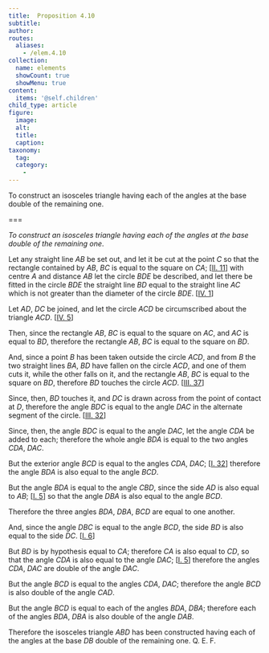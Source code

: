 ```yaml
---
title:  Proposition 4.10
subtitle: 
author:
routes:
  aliases:
    - /elem.4.10
collection:
  name: elements
  showCount: true
  showMenu: true
content:
  items: '@self.children'
child_type: article
figure:
  image:
  alt:
  title:
  caption:
taxonomy:
  tag:
  category:
    - 
---
```


<p><emph>To construct an isosceles triangle having each of the angles at the base double of the remaining one</emph>. </p>

===

<p><em>To construct an isosceles triangle having each of the angles at the base double of the remaining one</em>. </p>

<p>Let any straight line <em>AB</em> be set out, and let it be cut at the point <em>C</em> so that the rectangle contained by <em>AB</em>, <em>BC</em> is equal to the square on <em>CA</em>; [<a href="/elem.2.11">II. 11</a>] with centre <em>A</em> and distance <em>AB</em> let the circle <em>BDE</em> be described, and let there be fitted in the circle <em>BDE</em> the straight line <em>BD</em> equal to the straight line <em>AC</em> which is not greater than the diameter of the circle <em>BDE</em>. [<a href="/elem.4.1">IV. 1</a>] 
      </p>

<p>Let <em>AD</em>, <em>DC</em> be joined, and let the circle <em>ACD</em> be circumscribed about the triangle <em>ACD</em>. [<a href="/elem.4.5">IV. 5</a>] </p>

<p>Then, since the rectangle <em>AB</em>, <em>BC</em> is equal to the square on <em>AC</em>, and <em>AC</em> is equal to <em>BD</em>, therefore the rectangle <em>AB</em>, <em>BC</em> is equal to the square on <em>BD</em>. </p>

<p>And, since a point <em>B</em> has been taken outside the circle <em>ACD</em>, and from <em>B</em> the two straight lines <em>BA</em>, <em>BD</em> have fallen on the circle <em>ACD</em>, and one of them cuts it, while the other falls on it, and the rectangle <em>AB</em>, <em>BC</em> is equal to the square on <em>BD</em>, <span class="center">therefore <em>BD</em> touches the circle <em>ACD</em>. [<a href="/elem.3.37">III. 37</a>]</span>
      </p>

<p>Since, then, <em>BD</em> touches it, and <em>DC</em> is drawn across from the point of contact at <em>D</em>, therefore the angle <em>BDC</em> is equal to the angle <em>DAC</em> in the alternate segment of the circle. [<a href="/elem.3.32">III. 32</a>] </p>

<p>Since, then, the angle <em>BDC</em> is equal to the angle <em>DAC</em>, let the angle <em>CDA</em> be added to each; therefore the whole angle <em>BDA</em> is equal to the two angles <em>CDA</em>, <em>DAC</em>. <pb n="97"/></p>

<p>But the exterior angle <em>BCD</em> is equal to the angles <em>CDA</em>, <em>DAC</em>; [<a href="/elem.1.32">I. 32</a>] therefore the angle <em>BDA</em> is also equal to the angle <em>BCD</em>. </p>

<p>But the angle <em>BDA</em> is equal to the angle <em>CBD</em>, since the side <em>AD</em> is also equal to <em>AB</em>; [<a href="/elem.1.5">I. 5</a>] so that the angle <em>DBA</em> is also equal to the angle <em>BCD</em>. </p>

<p>Therefore the three angles <em>BDA</em>, <em>DBA</em>, <em>BCD</em> are equal to one another. </p>

<p>And, since the angle <em>DBC</em> is equal to the angle <em>BCD</em>, <span class="center">the side <em>BD</em> is also equal to the side <em>DC</em>. [<a href="/elem.1.6">I. 6</a>]</span>
      </p>

<p>But <em>BD</em> is by hypothesis equal to <em>CA</em>; therefore <em>CA</em> is also equal to <em>CD</em>, <span class="center">so that the angle <em>CDA</em> is also equal to the angle <em>DAC</em>; [<a href="/elem.1.5">I. 5</a>]</span> therefore the angles <em>CDA</em>, <em>DAC</em> are double of the angle <em>DAC</em>. </p>

<p>But the angle <em>BCD</em> is equal to the angles <em>CDA</em>, <em>DAC</em>; therefore the angle <em>BCD</em> is also double of the angle <em>CAD</em>. </p>

<p>But the angle <em>BCD</em> is equal to each of the angles <em>BDA</em>, <em>DBA</em>; therefore each of the angles <em>BDA</em>, <em>DBA</em> is also double of the angle <em>DAB</em>. </p>

<p>Therefore the isosceles triangle <em>ABD</em> has been constructed having each of the angles at the base <em>DB</em> double of the remaining one. Q. E. F.</p>
